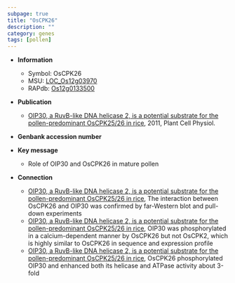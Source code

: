 ```yaml
---
subpage: true
title: "OsCPK26"
description: ""
category: genes
tags: [pollen]
---
```


* **Information**  
    + Symbol: OsCPK26  
    + MSU: [LOC_Os12g03970](http://rice.plantbiology.msu.edu/cgi-bin/ORF_infopage.cgi?orf=LOC_Os12g03970)  
    + RAPdb: [Os12g0133500](http://rapdb.dna.affrc.go.jp/viewer/gbrowse_details/irgsp1?name=Os12g0133500)  

* **Publication**  
    + [OIP30, a RuvB-like DNA helicase 2, is a potential substrate for the pollen-predominant OsCPK25/26 in rice](http://www.ncbi.nlm.nih.gov/pubmed?term=OIP30,+a+RuvB-like+DNA+helicase+2,+is+a+potential+substrate+for+the+pollen-predominant+OsCPK25/26+in+rice%5BTitle%5D), 2011, Plant Cell Physiol.

* **Genbank accession number**  

* **Key message**  
    + Role of OIP30 and OsCPK26 in mature pollen

* **Connection**  
    + [OIP30, a RuvB-like DNA helicase 2, is a potential substrate for the pollen-predominant OsCPK25/26 in rice](http://www.ncbi.nlm.nih.gov/pubmed?term=OIP30,+a+RuvB-like+DNA+helicase+2,+is+a+potential+substrate+for+the+pollen-predominant+OsCPK25/26+in+rice%5BTitle%5D), The interaction between OsCPK26 and OIP30 was confirmed by far-Western blot and pull-down experiments
    + [OIP30, a RuvB-like DNA helicase 2, is a potential substrate for the pollen-predominant OsCPK25/26 in rice](http://www.ncbi.nlm.nih.gov/pubmed?term=OIP30,+a+RuvB-like+DNA+helicase+2,+is+a+potential+substrate+for+the+pollen-predominant+OsCPK25/26+in+rice%5BTitle%5D), OIP30 was phosphorylated in a calcium-dependent manner by OsCPK26 but not OsCPK2, which is highly similar to OsCPK26 in sequence and expression profile
    + [OIP30, a RuvB-like DNA helicase 2, is a potential substrate for the pollen-predominant OsCPK25/26 in rice](http://www.ncbi.nlm.nih.gov/pubmed?term=OIP30,+a+RuvB-like+DNA+helicase+2,+is+a+potential+substrate+for+the+pollen-predominant+OsCPK25/26+in+rice%5BTitle%5D), OsCPK26 phosphorylated OIP30 and enhanced both its helicase and ATPase activity about 3-fold



